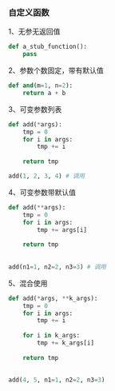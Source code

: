 ### 自定义函数

1、无参无返回值

```python
def a_stub_function():
	pass
```

2、参数个数固定，带有默认值

```python
def and(m=1, n=2):
	return a + b
```

3、可变参数列表

```python
def add(*args):
	tmp = 0
	for i in args:
		tmp += i
	
	return tmp

add(1, 2, 3, 4) # 调用
```

4、可变参数带默认值

```python
def add(**args):
	tmp = 0
	for i in args:
		tmp += args[i]
	
	return tmp
	
	
add(n1=1, n2=2, n3=3) # 调用
```

5、混合使用

```python
def add(*args, **k_args):
	tmp = 0
	for i in args:
		tmp += i
		
	for i in k_args:
		tmp += k_args[i]
	
	return tmp
	
	
add(4, 5, n1=1, n2=2, n3=3)
```

